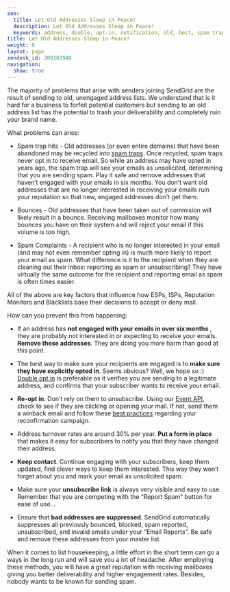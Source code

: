 ```yaml
---
seo:
  title: Let Old Addresses Sleep in Peace!
  description: Let Old Addresses Sleep in Peace!
  keywords: address, double, opt-in, notification, old, best, spam traps, lists, practices
title: Let Old Addresses Sleep in Peace!
weight: 0
layout: page
zendesk_id: 200182948
navigation:
  show: true
---
```


The majority of problems that arise with senders joining SendGrid are the result of sending to old, unengaged address lists. We understand that is it hard for a business to forfeit potential customers but sending to an old address list has the potential to trash your deliverability and completely ruin your brand name. 

What problems can arise:  

- Spam trap hits - Old addresses (or even entire domains) that have been abandoned may be recycled into [spam traps]({{root_url}}/Classroom/Deliver/Undeliverable_Email/spam_trapped.html). Once recycled, spam traps never opt in to receive email. So while an address may have opted in years ago, the spam trap will see your emails as unsolicited, determining that you are sending spam. Play it safe and remove addresses that haven’t engaged with your emails in six months. You don’t want old addresses that are no longer interested in receiving your emails ruin your reputation so that new, engaged addresses don’t get them.   

- Bounces - Old addresses that have been taken out of commision will likely result in a bounce. Receiving mailboxes monitor how many bounces you have on their system and will reject your email if this volume is too high.  

- Spam Complaints - A recipient who is no longer interested in your email (and may not even remember opting in) is much more likely to report your email as spam. What difference is it to the recipient when they are cleaning out their inbox:  reporting as spam or unsubscribing?  They have virtually the same outcome for the recipient and reporting email as spam is often times easier.   

All of the above are key factors that influence how ESPs, ISPs, Reputation Monitors and Blacklists base their decisions to accept or deny mail. 

How can you prevent this from happening:  

- If an address has **not engaged with your emails in over six months** , they are probably not interested in or expecting to receive your emails.  **Remove these addresses**. They are doing you more harm than good at this point. 

- The best way to make sure your recipients are engaged is to **make sure they have explicitly opted in**. Seems obvious?  Well, we hope so :)   [Double opt in]({{root_url}}/Glossary/opt_in_email.html) is preferable as it verifies you are sending to a legitimate address, and confirms that your subscriber wants to receive your email. 

- **Re-opt in**. Don’t rely on them to unsubscribe. Using our [Event API](http://sendgrid.com/docs/API_Reference/Webhooks/event.html), check to see if they are clicking or opening your mail. If not, send them a winback email and follow these [best practices]({{root_url}}/Glossary/reconfirmation.html) regarding your reconfirmation campaign.  

- Address turnover rates are around 30% per year. **Put a form in place** that makes it easy for subscribers to notify you that they have changed their address.   

- **Keep contact**. Continue engaging with your subscribers, keep them updated, find clever ways to keep them interested. This way they won’t forget about you and mark your email as unsolicited spam.  

- Make sure your **unsubscribe link** is always very visible and easy to use. Remember that you are competing with the “Report Spam” button for ease of use... 

- Ensure that **bad addresses are suppressed**. SendGrid automatically suppresses all previously bounced, blocked, spam reported, unsubscribed, and invalid emails under your “Email Reports”. Be safe and remove these addresses from your master list.  


When it comes to list housekeeping, a little effort in the short term can go a ways in the long run and will save you a lot of headache. After employing these methods, you will have a great reputation with receiving mailboxes giving you better deliverability and higher engagement rates. Besides, nobody wants to be known for sending spam.
